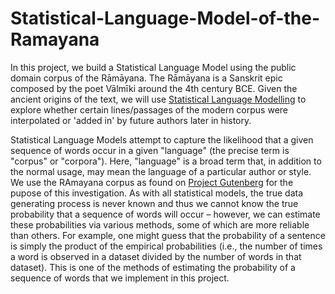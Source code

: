 # Statistical-Language-Model-of-the-Ramayana

In this project,  we build a Statistical Language Model using the public domain corpus of the Rāmāyana.
The Rāmāyana is a Sanskrit epic composed by the poet Vālmīki around the 4th century BCE. Given the ancient origins of the text, we will use [Statistical Language Modelling](https://en.wikipedia.org/wiki/Language_model) to explore whether certain lines/passages of the modern corpus were interpolated or 'added in' by future authors later in history. 

Statistical Language Models attempt to capture the likelihood that a given sequence of words occur in a given "language" (the precise term is "corpus" or "corpora").
Here, "language" is a broad term that, in addition to the normal usage, may mean the language of a particular author or style. We use the RAmayana corpus as found on [Project Gutenberg](https://www.gutenberg.org/) for the pupose of this investigation. 
As with all statistical models, the true data generating process is never known and thus we cannot know the true probability that a sequence of words will occur – however, we can estimate these probabilities via various methods, some of which are more reliable than others. 
For example, one might guess that the probability of a sentence is simply the product of the empirical probabilities (i.e., the number of times a word is observed in a dataset divided by the number of words in that dataset). 
This is one of the methods of estimating the probability of a sequence of words that we implement in this project. 
